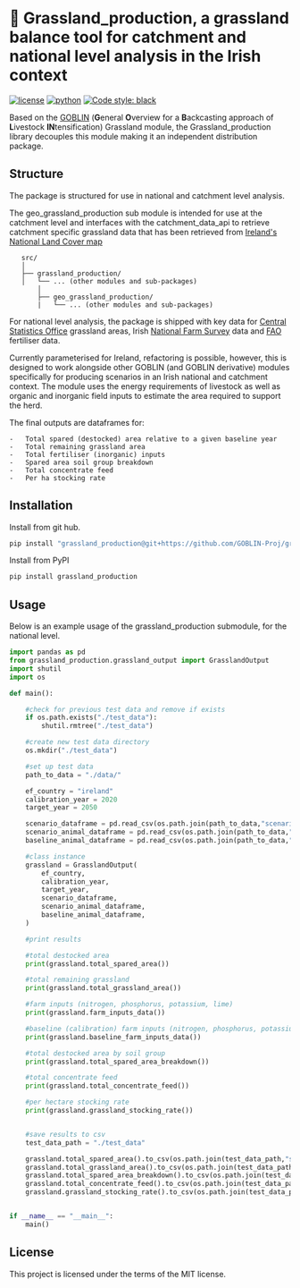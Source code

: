# 🌱 Grassland_production, a grassland balance tool for catchment and national level analysis in the Irish context
[![license](https://img.shields.io/badge/License-MIT-red)](https://github.com/GOBLIN-Proj/grassland_production/blob/0.1.0/LICENSE)
[![python](https://img.shields.io/badge/python-3.9-blue?logo=python&logoColor=white)](https://github.com/GOBLIN-Proj/grassland_production)
[![Code style: black](https://img.shields.io/badge/code%20style-black-000000.svg)](https://github.com/psf/black)

 Based on the [GOBLIN](https://gmd.copernicus.org/articles/15/2239/2022/) (**G**eneral **O**verview for a **B**ackcasting approach of **L**ivestock **IN**tensification) Grassland module, the Grassland_production library decouples this module making it an independent distribution package.

## Structure
 The package is structured for use in national and catchment level analysis. 

 The geo_grassland_production sub module is intended for use at the catchment level and interfaces with the catchment_data_api to 
 retrieve catchment specific grassland data that has been retrieved from [Ireland's National Land Cover map](https://www.epa.ie/our-services/monitoring--assessment/assessment/mapping/national-land-cover-map/)

 ```
    src/
    │
    ├── grassland_production/
    │   └── ... (other modules and sub-packages)
        │
        ├── geo_grassland_production/
        |   └── ... (other modules and sub-packages)

 ```

 For national level analysis, the package is shipped with key data for [Central Statistics Office](https://www.cso.ie/en/index.html) grassland areas, Irish [National Farm Survey](https://www.teagasc.ie/rural-economy/rural-economy/national-farm-survey/) data and [FAO](https://www.fao.org/faostat/en/#home) fertiliser data. 

 Currently parameterised for Ireland, refactoring is possible, however, this is designed to work alongside other GOBLIN (and GOBLIN derivative) modules specifically for producing scenarios in an Irish national and catchment context. The module uses the energy requirements of livestock as well as organic and inorganic field inputs to estimate the area required to support the herd.  

 The final outputs are dataframes for:

    -   Total spared (destocked) area relative to a given baseline year
    -   Total remaining grassland area
    -   Total fertiliser (inorganic) inputs
    -   Spared area soil group breakdown
    -   Total concentrate feed
    -   Per ha stocking rate


## Installation

Install from git hub. 

```bash
pip install "grassland_production@git+https://github.com/GOBLIN-Proj/grassland_production.git@main" 

```

Install from PyPI

```bash
pip install grassland_production
```

## Usage
Below is an example usage of the grassland_production submodule, for the national level. 

```python
import pandas as pd
from grassland_production.grassland_output import GrasslandOutput
import shutil
import os

def main():

    #check for previous test data and remove if exists
    if os.path.exists("./test_data"):
        shutil.rmtree("./test_data")

    #create new test data directory
    os.mkdir("./test_data")

    #set up test data
    path_to_data = "./data/"

    ef_country = "ireland"
    calibration_year = 2020
    target_year = 2050

    scenario_dataframe = pd.read_csv(os.path.join(path_to_data,"scenario_input_dataframe2.csv"))
    scenario_animal_dataframe = pd.read_csv(os.path.join(path_to_data,"scenario_animal_data.csv"))
    baseline_animal_dataframe = pd.read_csv(os.path.join(path_to_data,"baseline_animal_data.csv"))

    #class instance
    grassland = GrasslandOutput(
        ef_country,
        calibration_year,
        target_year,
        scenario_dataframe,
        scenario_animal_dataframe,
        baseline_animal_dataframe,
    )

    #print results

    #total destocked area
    print(grassland.total_spared_area())

    #total remaining grassland 
    print(grassland.total_grassland_area())

    #farm inputs (nitrogen, phosphorus, potassium, lime)
    print(grassland.farm_inputs_data())

    #baseline (calibration) farm inputs (nitrogen, phosphorus, potassium, lime)
    print(grassland.baseline_farm_inputs_data())

    #total destocked area by soil group
    print(grassland.total_spared_area_breakdown())

    #total concentrate feed
    print(grassland.total_concentrate_feed())

    #per hectare stocking rate
    print(grassland.grassland_stocking_rate())


    #save results to csv
    test_data_path = "./test_data"

    grassland.total_spared_area().to_csv(os.path.join(test_data_path,"spared_area.csv"))
    grassland.total_grassland_area().to_csv(os.path.join(test_data_path,"total_grassland_area.csv"))
    grassland.total_spared_area_breakdown().to_csv(os.path.join(test_data_path,"spared_area_breakdown.csv"))
    grassland.total_concentrate_feed().to_csv(os.path.join(test_data_path,"concentrate_feed.csv"))
    grassland.grassland_stocking_rate().to_csv(os.path.join(test_data_path,"stocking_rate.csv"))


if __name__ == "__main__":
    main()
```
## License
This project is licensed under the terms of the MIT license.
